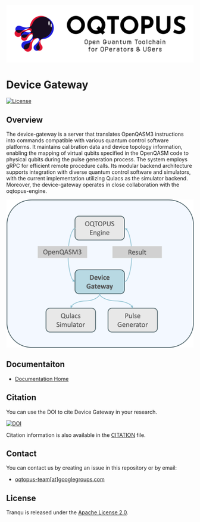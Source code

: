 ![OQTOPUS](./asset/oqtopus_logo.png)

# Device Gateway

[![License](https://img.shields.io/badge/License-Apache_2.0-blue.svg)](https://opensource.org/licenses/Apache-2.0)

## Overview

The device-gateway is a server that translates OpenQASM3 instructions into commands compatible with various quantum control software platforms. It maintains calibration data and device topology information, enabling the mapping of virtual qubits specified in the OpenQASM code to physical qubits during the pulse generation process. The system employs gRPC for efficient remote procedure calls. Its modular backend architecture supports integration with diverse quantum control software and simulators, with the current implementation utilizing Qulacs as the simulator backend. Moreover, the device-gateway operates in close collaboration with the oqtopus-engine.

![Device Gateway](./asset/device_gateway.png)

## Documentaiton

- [Documentation Home](https://device-gateway.readthedocs.io/)

## Citation

You can use the DOI to cite Device Gateway in your research.

[![DOI](https://zenodo.org/badge/15043991.svg)](https://zenodo.org/badge/latestdoi/15043991)

Citation information is also available in the [CITATION](https://github.com/oqtopus-team/device-gateway/blob/main/CITATION.cff) file.

## Contact

You can contact us by creating an issue in this repository or by email:

- [oqtopus-team[at]googlegroups.com](mailto:oqtopus-team[at]googlegroups.com)

## License

Tranqu is released under the [Apache License 2.0](https://github.com/oqtopus-team/device-gateway/blob/main/LICENSE).
